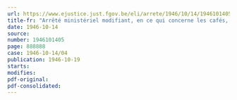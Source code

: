 ```yaml
---
url: https://www.ejustice.just.fgov.be/eli/arrete/1946/10/14/1946101405/justel
title-fr: "Arrêté ministériel modifiant, en ce qui concerne les cafés, l'arrêté ministériel du 23 mai 1946, portant distribution et réglementation des prix des produits alimentaires, des boissons, des produits manufacturés du tabac et de certains produits agricoles"
date: 1946-10-14
source:
number: 1946101405
page: 888888
case: 1946-10-14/04
publication: 1946-10-19
starts:
modifies:
pdf-original:
pdf-consolidated:
---
```


